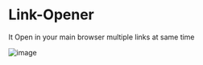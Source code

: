 # Link-Opener
It Open in your main browser multiple links at same time

![image](https://user-images.githubusercontent.com/58450502/202985075-0f1a00b3-0dd6-4640-9f64-d6b2a26e1f5a.png)

